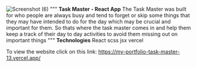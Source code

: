 ![Screenshot (6)](https://github.com/Deevin3/my_portfolio/assets/117818205/a4efe802-f3f1-4902-aedd-f000523e9fdd)
"""
**Task Master - React App**
The Task Master was built for who people are always busy and tend to forget or skip some things that they may have intended to do for the day which may be crucial and important for them. So thats where the task master comes in and help them keep a track of their day to day activities to avoid them missing out on important things
"""
**Technologies**
React
scss
jsx
vercel

To view the website click on this link: https://my-portfolio-task-master-13.vercel.app/
